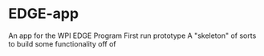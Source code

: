 # EDGE-app

An app for the WPI EDGE Program
First run prototype
A "skeleton" of sorts to build some functionality off of
